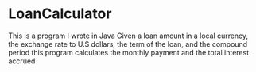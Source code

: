 # LoanCalculator
This is a program I wrote in Java
Given a loan amount in a local currency, the exchange rate to U.S dollars, the term of the loan, and the compound period
this program calculates the monthly payment and the total interest accrued
